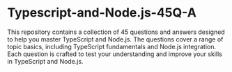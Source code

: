 # Typescript-and-Node.js-45Q-A
This repository contains a collection of 45 questions and answers designed to help you master TypeScript and Node.js. The questions cover a range of topic basics,  including TypeScript fundamentals and Node.js integration. Each question is crafted to test your understanding and improve your skills in TypeScript and Node.js.  
